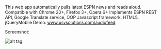 This web app automatically pulls latest ESPN news and reads aloud. Compatible with Chrome 20+, Firefox 3+, Opera 6+
Implements ESPN REST API, Google Translate service, OOP Javascript framework, HTML5, jQueryMobile Demo: www.usvsolutions.com/audiofeed

Screenshot:

![alt tag](http://i.imgur.com/4WKgX6i.png)
